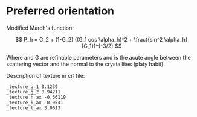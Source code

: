 # Preferred orientation

Modified March's function:

$$
P_h = G_2 + (1-G_2) ((G_1 cos \alpha_h)^2 + \fract{sin^2 \alpha_h} {G_1})^{-3/2}
$$

Where and G are refinable parameters and is the acute angle between the scattering vector and the normal to the crystallites (platy habit). 

Description of texture in cif file:

```rcif
_texture_g_1 0.1239
_texture_g_2 0.94211
_texture_h_ax -0.66119
_texture_k_ax -0.0541
_texture_l_ax 3.0613
```